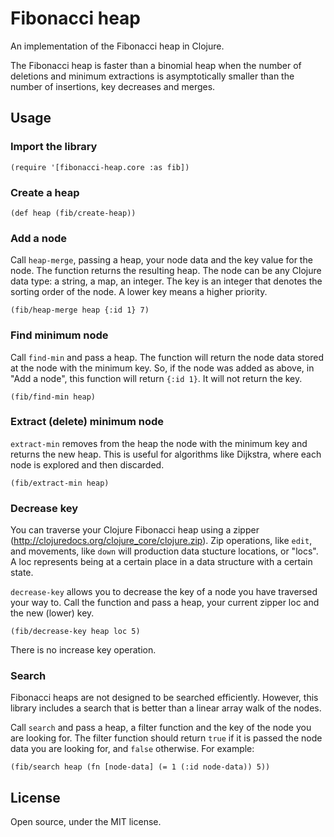 # Fibonacci heap

An implementation of the Fibonacci heap in Clojure.

The Fibonacci heap is faster than a binomial heap when the number of deletions and minimum extractions is asymptotically smaller than the number of insertions, key decreases and merges.

## Usage

### Import the library

    (require '[fibonacci-heap.core :as fib])

### Create a heap

    (def heap (fib/create-heap))

### Add a node

Call `heap-merge`, passing a heap, your node data and the key value for the node.  The function returns the resulting heap.  The node can be any Clojure data type: a string, a map, an integer.  The key is an integer that denotes the sorting order of the node.  A lower key means a higher priority.

    (fib/heap-merge heap {:id 1} 7)

### Find minimum node

Call `find-min` and pass a heap.  The function will return the node data stored at the node with the minimum key.  So, if the node was added as above, in "Add a node", this function will return `{:id 1}`.  It will not return the key.

    (fib/find-min heap)

### Extract (delete) minimum node

`extract-min` removes from the heap the node with the minimum key and returns the new heap.  This is useful for algorithms like Dijkstra, where each node is explored and then discarded.

    (fib/extract-min heap)

### Decrease key

You can traverse your Clojure Fibonacci heap using a zipper (http://clojuredocs.org/clojure_core/clojure.zip).  Zip operations, like `edit`, and movements, like `down` will production data stucture locations, or "locs".  A loc represents being at a certain place in a data structure with a certain state.

`decrease-key` allows you to decrease the key of a node you have traversed your way to.  Call the function and pass a heap, your current zipper loc and the new (lower) key.

    (fib/decrease-key heap loc 5)

There is no increase key operation.

### Search

Fibonacci heaps are not designed to be searched efficiently.  However, this library includes a search that is better than a linear array walk of the nodes.

Call `search` and pass a heap, a filter function and the key of the node you are looking for.  The filter function should return `true` if it is passed the node data you are looking for, and `false` otherwise.  For example:

    (fib/search heap (fn [node-data] (= 1 (:id node-data)) 5))

## License

Open source, under the MIT license.

